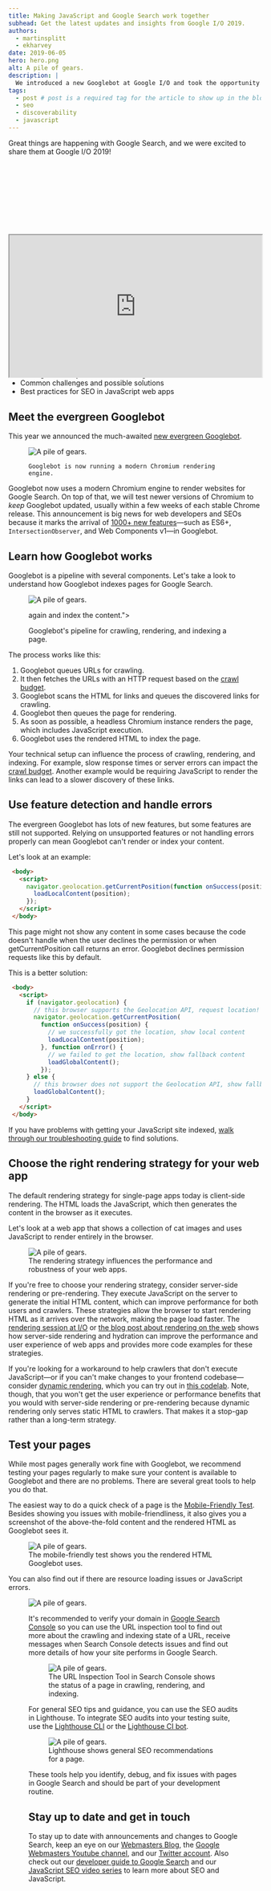 ```yaml
---
title: Making JavaScript and Google Search work together
subhead: Get the latest updates and insights from Google I/O 2019.
authors:
  - martinsplitt
  - ekharvey
date: 2019-06-05
hero: hero.png
alt: A pile of gears.
description: |
  We introduced a new Googlebot at Google I/O and took the opportunity to discuss improvements and best practices for making JavaScript web apps work well with Google Search.
tags:
  - post # post is a required tag for the article to show up in the blog.
  - seo
  - discoverability
  - javascript
---
```


Great things are happening with Google Search, and we were excited to share them at Google I/O 2019!

<div style="width:100%; padding-top: 56.25%; position: relative;">
<iframe style="width:100%; height: 100%;position: absolute; top: 50%; left:
<img
  class="w-hero w-hero--cover "
  sizes="100vw"
  srcset="
    https://webdev.imgix.net/javascript-and-google-search-io-2019/spa-kittens.png?auto=format&amp;fit=max&amp;w=240   240w,
    https://webdev.imgix.net/javascript-and-google-search-io-2019/spa-kittens.png?auto=format&amp;fit=max&amp;w=480   480w,
    https://webdev.imgix.net/javascript-and-google-search-io-2019/spa-kittens.png?auto=format&amp;fit=max&amp;w=768   768w,
    https://webdev.imgix.net/javascript-and-google-search-io-2019/spa-kittens.png?auto=format&amp;fit=max&amp;w=1045 1045w,
    https://webdev.imgix.net/javascript-and-google-search-io-2019/spa-kittens.png?auto=format&amp;fit=max&amp;w=1434 1434w,
    https://webdev.imgix.net/javascript-and-google-search-io-2019/spa-kittens.png?auto=format&amp;fit=max&amp;w=1730 1730w,
    https://webdev.imgix.net/javascript-and-google-search-io-2019/spa-kittens.png?auto=format&amp;fit=max&amp;w=1959 1959w,
    https://webdev.imgix.net/javascript-and-google-search-io-2019/spa-kittens.png?auto=format&amp;fit=max&amp;w=2195 2195w,
    https://webdev.imgix.net/javascript-and-google-search-io-2019/spa-kittens.png?auto=format&amp;fit=max&amp;w=2880 2880w,
    https://webdev.imgix.net/javascript-and-google-search-io-2019/spa-kittens.png?auto=format&amp;fit=max&amp;w=3200 3200w
  "
  src="https://webdev.imgix.net/javascript-and-google-search-io-2019/spa-kittens.png"
  alt="A pile of gears."
/>
50%; transform: translate(-50%,-50%);"
src="https://www.youtube.com/embed/ufcijo46LCU" frameborder="0"
allow="accelerometer; autoplay; encrypted-media; gyroscope; picture-in-picture"
allowfullscreen></iframe>
</div>

In this post we'll focus on best practices for making JavaScript web apps discoverable in Google Search, including:

*   The new evergreen Googlebot
*   Googlebot's pipeline for crawling, rendering and indexing
*   Feature detection and error handling
*   Rendering strategies
*   Testing tools for your website in Google Search
*   Common challenges and possible solutions
*   Best practices for SEO in JavaScript web apps

## Meet the evergreen Googlebot

This year we announced the much-awaited [new evergreen Googlebot](https://webmasters.googleblog.com/2019/05/the-new-evergreen-googlebot.html).

<figure class="w-figure w-figure--center">
  <img
  class="w-hero w-hero--cover "
  sizes="100vw"
  srcset="
    https://webdev.imgix.net/javascript-and-google-search-io-2019/spa-kittens.png?auto=format&amp;fit=max&amp;w=240   240w,
    https://webdev.imgix.net/javascript-and-google-search-io-2019/spa-kittens.png?auto=format&amp;fit=max&amp;w=480   480w,
    https://webdev.imgix.net/javascript-and-google-search-io-2019/spa-kittens.png?auto=format&amp;fit=max&amp;w=768   768w,
    https://webdev.imgix.net/javascript-and-google-search-io-2019/spa-kittens.png?auto=format&amp;fit=max&amp;w=1045 1045w,
    https://webdev.imgix.net/javascript-and-google-search-io-2019/spa-kittens.png?auto=format&amp;fit=max&amp;w=1434 1434w,
    https://webdev.imgix.net/javascript-and-google-search-io-2019/spa-kittens.png?auto=format&amp;fit=max&amp;w=1730 1730w,
    https://webdev.imgix.net/javascript-and-google-search-io-2019/spa-kittens.png?auto=format&amp;fit=max&amp;w=1959 1959w,
    https://webdev.imgix.net/javascript-and-google-search-io-2019/spa-kittens.png?auto=format&amp;fit=max&amp;w=2195 2195w,
    https://webdev.imgix.net/javascript-and-google-search-io-2019/spa-kittens.png?auto=format&amp;fit=max&amp;w=2880 2880w,
    https://webdev.imgix.net/javascript-and-google-evergreen-googlebot.pngspa-kittens.png?auto=format&amp;fit=max&amp;w=3200 3200w
  "
  src="https://webdev.imgix.net/javascript-and-google-search-io-2019/evergreen-googlebot.png"
  alt="A pile of gears."
/>


    Googlebot is now running a modern Chromium rendering engine.
  </figcaption>
</figure>

Googlebot now uses a modern Chromium engine to render websites for Google Search. On top of that, we will test newer versions of Chromium to _keep_ Googlebot updated, usually within a few weeks of each stable Chrome release. This announcement is big news for web developers and SEOs because it marks the arrival of [1000+ new features](https://caniuse.com/#compare=chrome+41,chrome+74)—such as ES6+, `IntersectionObserver`, and Web Components v1—in Googlebot.

## Learn how Googlebot works

Googlebot is a pipeline with several components. Let's take a look to understand how Googlebot indexes pages for Google Search.

<figure class="w-figure w-figure--center w-figure--fullbleed">
  <img
  class="w-hero w-hero--cover "
  sizes="100vw"
  srcset="
    https://webdev.imgix.net/javascript-and-google-search-io-2019/spa-kittens.png?auto=format&amp;fit=max&amp;w=240   240w,
    https://webdev.imgix.net/javascript-and-google-search-io-2019/spa-kittens.png?auto=format&amp;fit=max&amp;w=480   480w,
    https://webdev.imgix.net/javascript-and-google-search-io-2019/spa-kittens.png?auto=format&amp;fit=max&amp;w=768   768w,
    https://webdev.imgix.net/javascript-and-google-search-io-2019/spa-kittens.png?auto=format&amp;fit=max&amp;w=1045 1045w,
    https://webdev.imgix.net/javascript-and-google-search-io-2019/spa-kittens.png?auto=format&amp;fit=max&amp;w=1434 1434w,
    https://webdev.imgix.net/javascript-and-google-search-io-2019/spa-kittens.png?auto=format&amp;fit=max&amp;w=1730 1730w,
    https://webdev.imgix.net/javascript-and-google-search-io-2019/spa-kittens.png?auto=format&amp;fit=max&amp;w=1959 1959w,
    https://webdev.imgix.net/javascript-and-google-search-io-2019/spa-kittens.png?auto=format&amp;fit=max&amp;w=2195 2195w,
    https://webdev.imgix.net/javascript-and-google-search-io-2019/spa-kittens.png?auto=format&amp;fit=max&amp;w=2880 2880w,
    https://webdev.imgix.net/javascript-and-google-search-io-2019/spa-kittens.png?autgooglebot-process.png"ndering queue that feeds into a renderer which produces HTML. The processor uses this HTML to extract linked URLt=max&amp;w=3200 3200w
  "
  src="https://webdev.imgix.net/javascript-and-google-search-io-2019/googlebot-process.png"ndering queue that feeds into a renderer which produces HTML. The processor uses this HTML to extract linked URL"
  alt="A pile of gears."
/>

  again and index the content.">
  <figcaption class="w-figcaption w-figcaption--fullbleed">
    Googlebot's pipeline for crawling, rendering, and indexing a page.
  </figcaption>
</figure>

The process works like this:

1. Googlebot queues URLs for crawling.
2. It then fetches the URLs with an HTTP request based on the [crawl budget](https://webmasters.googleblog.com/2017/01/what-crawl-budget-means-for-googlebot.html).
3. Googlebot scans the HTML for links and queues the discovered links for crawling.
4. Googlebot then queues the page for rendering.
5. As soon as possible, a headless Chromium instance renders the page, which includes JavaScript execution.
6. Googlebot uses the rendered HTML to index the page.

Your technical setup can influence the process of crawling, rendering, and indexing. For example, slow response times or server errors can impact the [crawl budget](https://webmasters.googleblog.com/2017/01/what-crawl-budget-means-for-googlebot.html). Another example would be requiring JavaScript to render the links can lead to a slower discovery of these links.

## Use feature detection and handle errors

The evergreen Googlebot has lots of new features, but some features are still not supported. Relying on unsupported features or not handling errors properly can mean Googlebot can't render or index your content.

Let's look at an example:

```html
 <body>
   <script>
     navigator.geolocation.getCurrentPosition(function onSuccess(position) {
       loadLocalContent(position);
     });
   </script>
 </body>
```

This page might not show any content in some cases because the code doesn't handle when the user declines the permission or when getCurrentPosition call returns an error. Googlebot declines permission requests like this by default.

This is a better solution:

```html
 <body>
   <script>
     if (navigator.geolocation) {
       // this browser supports the Geolocation API, request location!
       navigator.geolocation.getCurrentPosition(
         function onSuccess(position) {
           // we successfully got the location, show local content
           loadLocalContent(position);
         }, function onError() {
           // we failed to get the location, show fallback content
           loadGlobalContent();
         });
     } else {
       // this browser does not support the Geolocation API, show fallback content
       loadGlobalContent();
     }
   </script>
 </body>

```

If you have problems with getting your JavaScript site indexed, [walk through our troubleshooting guide](https://developers.google.com/search/docs/guides/fix-search-javascript) to find solutions.

## Choose the right rendering strategy for your web app

The default rendering strategy for single-page apps today is client-side rendering. The HTML loads the JavaScript, which then generates the content in the browser as it executes.

Let's look at a web app that shows a collection of cat images and uses JavaScript to render entirely in the browser.

<figure class="w-figure">
  <img
  class="w-hero w-hero--cover "
  sizes="100vw"
  srcset="
    https://webdev.imgix.net/javascript-and-google-search-io-2019/spa-kittens.png?auto=format&amp;fit=max&amp;w=240   240w,
    https://webdev.imgix.net/javascript-and-google-search-io-2019/spa-kittens.png?auto=format&amp;fit=max&amp;w=480   480w,
    https://webdev.imgix.net/javascript-and-google-search-io-2019/spa-kittens.png?auto=format&amp;fit=max&amp;w=768   768w,
    https://webdev.imgix.net/javascript-and-google-search-io-2019/spa-kittens.png?auto=format&amp;fit=max&amp;w=1045 1045w,
    https://webdev.imgix.net/javascript-and-google-search-io-2019/spa-kittens.png?auto=format&amp;fit=max&amp;w=1434 1434w,
    https://webdev.imgix.net/javascript-and-google-search-io-2019/spa-kittens.png?auto=format&amp;fit=max&amp;w=1730 1730w,
    https://webdev.imgix.net/javascript-and-google-search-io-2019/spa-kittens.png?auto=format&amp;fit=max&amp;w=1959 1959w,
    https://webdev.imgix.net/javascript-and-google-search-io-2019/spa-kittens.png?auto=format&amp;fit=max&amp;w=2195 2195w,
    https://webdev.imgix.net/javascript-and-google-search-io-2019/spa-kittens.png?auto=format&amp;fit=max&amp;w=2880 2880w,
    https://webdev.imgix.net/javascript-and-google-spa-kittens.png"ontent.spa-kittens.png?auto=format&amp;fit=max&amp;w=3200 3200w
  "
  src="https://webdev.imgix.net/javascript-and-google-search-io-2019/spa-kittens.png"ontent."
  alt="A pile of gears."
/>


  <figcaption class="w-figcaption">
    The rendering strategy influences the performance and robustness of your web apps.
  </figcaption>
</figure>

If you're free to choose your rendering strategy, consider server-side rendering or pre-rendering. They execute JavaScript on the server to generate the initial HTML content, which can improve performance for both users and crawlers. These strategies allow the browser to start rendering HTML as it arrives over the network, making the page load faster.  The [rendering session at I/O](https://www.youtube.com/watch?v=k-A2VfuUROg)  or [the blog post about rendering on the web](https://developers.google.com/web/updates/2019/02/rendering-on-the-web) shows how server-side rendering and hydration can improve the performance and user experience of web apps and provides more code examples for these strategies.

If you're looking for a workaround to help crawlers that don't execute JavaScript—or if you can't make changes to your frontend codebase—consider [dynamic rendering](https://developers.google.com/search/docs/guides/dynamic-rendering), which you can try out in [this codelab](https://codelabs.developers.google.com/codelabs/dynamic-rendering). Note, though, that you won't get the user experience or performance benefits that you would with server-side rendering or pre-rendering because dynamic rendering only serves static HTML to crawlers. That makes it a stop-gap rather than a long-term strategy.

## Test your pages

While most pages generally work fine with Googlebot, we recommend testing your pages regularly to make sure your content is available to Googlebot and there are no problems. There are several great tools to help you do that.

The easiest way to do a quick check of a page is the [Mobile-Friendly Test](https://g.co/mobilefriendly). Besides showing you issues with mobile-friendliness, it also gives you a screenshot of the above-the-fold content and the rendered HTML as Googlebot sees it.

<figure class="w-figure">
  <img
  class="w-hero w-hero--cover "
  sizes="100vw"
  srcset="
    https://webdev.imgix.net/javascript-and-google-search-io-2019/spa-kittens.png?auto=format&amp;fit=max&amp;w=240   240w,
    https://webdev.imgix.net/javascript-and-google-search-io-2019/spa-kittens.png?auto=format&amp;fit=max&amp;w=480   480w,
    https://webdev.imgix.net/javascript-and-google-search-io-2019/spa-kittens.png?auto=format&amp;fit=max&amp;w=768   768w,
    https://webdev.imgix.net/javascript-and-google-search-io-2019/spa-kittens.png?auto=format&amp;fit=max&amp;w=1045 1045w,
    https://webdev.imgix.net/javascript-and-google-search-io-2019/spa-kittens.png?auto=format&amp;fit=max&amp;w=1434 1434w,
    https://webdev.imgix.net/javascript-and-google-search-io-2019/spa-kittens.png?auto=format&amp;fit=max&amp;w=1730 1730w,
    https://webdev.imgix.net/javascript-and-google-search-io-2019/spa-kittens.png?auto=format&amp;fit=max&amp;w=1959 1959w,
    https://webdev.imgix.net/javascript-and-google-search-io-2019/spa-kittens.png?auto=format&amp;fit=max&amp;w=2195 2195w,
    https://webdev.imgix.net/javascript-and-google-search-io-2019/spa-kittens.png?auto=format&amp;fit=max&amp;w=2880 2880w,
    https://webdev.imgix.net/javascript-and-google-search-io-2019/mobile-friendly-test-rendered-html.png?auto=format&amp;fit=max&amp;w=3200 3200w
  "
  src="https://webdev.imgix.net/javascript-and-google-search-io-2019/mobile-friendly-test-rendered-html.png"
  alt="A pile of gears."
/>


  <figcaption class="w-figcaption">
    The mobile-friendly test shows you the rendered HTML Googlebot uses.
  </figcaption>
</figure>

You can also find out if there are resource loading issues or JavaScript errors.

<figure class="w-figure">
  <img
  class="w-hero w-hero--cover "
  sizes="100vw"
  srcset="
    https://webdev.imgix.net/javascript-and-google-search-io-2019/spa-kittens.png?auto=format&amp;fit=max&amp;w=240   240w,
    https://webdev.imgix.net/javascript-and-google-search-io-2019/spa-kittens.png?auto=format&amp;fit=max&amp;w=480   480w,
    https://webdev.imgix.net/javascript-and-google-search-io-2019/spa-kittens.png?auto=format&amp;fit=max&amp;w=768   768w,
    https://webdev.imgix.net/javascript-and-google-search-io-2019/spa-kittens.png?auto=format&amp;fit=max&amp;w=1045 1045w,
    https://webdev.imgix.net/javascript-and-google-search-io-2019/spa-kittens.png?auto=format&amp;fit=max&amp;w=1434 1434w,
    https://webdev.imgix.net/javascript-and-google-search-io-2019/spa-kittens.png?auto=format&amp;fit=max&amp;w=1730 1730w,
    https://webdev.imgix.net/javascript-and-google-search-io-2019/spa-kittens.png?auto=format&amp;fit=max&amp;w=1959 1959w,
    https://webdev.imgix.net/javascript-and-google-search-io-2019/spa-kittens.png?auto=format&amp;fit=max&amp;w=2195 2195w,
    https://webdev.imgix.net/javascript-and-google-search-io-2019/spa-kittens.png?auto=format&amp;fit=max&amp;w=2880 2880w,
    https://webdev.imgix.net/javascript-and-google-search-io-mobile-friendly-test-js-error.pngs.png?auto=format&amp;fit=max&amp;w=3200 3200w
  "
  src="https://webdev.imgix.net/javascript-and-google-search-io-2019/mobile-friendly-test-js-error.png"
  alt="A pile of gears."
/>



It's recommended to verify your domain in [Google Search Console](https://g.co/searchconsole) so you can use the URL inspection tool to find out more about the crawling and indexing state of a URL, receive messages when Search Console detects issues and find out more details of how your site performs in Google Search.

<figure class="w-figure">
  <img
  class="w-hero w-hero--cover "
  sizes="100vw"
  srcset="
    https://webdev.imgix.net/javascript-and-google-search-io-2019/spa-kittens.png?auto=format&amp;fit=max&amp;w=240   240w,
    https://webdev.imgix.net/javascript-and-google-search-io-2019/spa-kittens.png?auto=format&amp;fit=max&amp;w=480   480w,
    https://webdev.imgix.net/javascript-and-google-search-io-2019/spa-kittens.png?auto=format&amp;fit=max&amp;w=768   768w,
    https://webdev.imgix.net/javascript-and-google-search-io-2019/spa-kittens.png?auto=format&amp;fit=max&amp;w=1045 1045w,
    https://webdev.imgix.net/javascript-and-google-search-io-2019/spa-kittens.png?auto=format&amp;fit=max&amp;w=1434 1434w,
    https://webdev.imgix.net/javascript-and-google-search-io-2019/spa-kittens.png?auto=format&amp;fit=max&amp;w=1730 1730w,
    https://webdev.imgix.net/javascript-and-google-search-io-2019/spa-kittens.png?auto=format&amp;fit=max&amp;w=1959 1959w,
    https://webdev.imgix.net/javascript-and-google-search-io-2019/spa-kittens.png?auto=format&amp;fit=max&amp;w=2195 2195w,
    https://webdev.imgix.net/javascript-and-google-search-io-2019/spa-kittens.png?auto=format&amp;fit=max&amp;w=2880 2880w,
    https://webdev.imgix.net/javascript-and-google-search-io-2019/search-console-url-inspection-tool.png?auto=format&amp;fit=max&amp;w=3200 3200w
  "
  src="https://webdev.imgix.net/javascript-and-google-search-io-2019/search-console-url-inspection-tool.png"
  alt="A pile of gears."
/>


  <figcaption class="w-figcaption">
    The URL Inspection Tool in Search Console shows the status of a page in crawling, rendering, and indexing.
  </figcaption>
</figure>

For general SEO tips and guidance, you can use the SEO audits in Lighthouse. To integrate SEO audits into your testing suite, use the [Lighthouse CLI](https://github.com/GoogleChrome/lighthouse/tree/master/lighthouse-cli) or the [Lighthouse CI bot](https://github.com/GoogleChromeLabs/lighthousebot).

<figure class="w-figure">
  <img
  class="w-hero w-hero--cover "
  sizes="100vw"
  srcset="
    https://webdev.imgix.net/javascript-and-google-search-io-2019/spa-kittens.png?auto=format&amp;fit=max&amp;w=240   240w,
    https://webdev.imgix.net/javascript-and-google-search-io-2019/spa-kittens.png?auto=format&amp;fit=max&amp;w=480   480w,
    https://webdev.imgix.net/javascript-and-google-search-io-2019/spa-kittens.png?auto=format&amp;fit=max&amp;w=768   768w,
    https://webdev.imgix.net/javascript-and-google-search-io-2019/spa-kittens.png?auto=format&amp;fit=max&amp;w=1045 1045w,
    https://webdev.imgix.net/javascript-and-google-search-io-2019/spa-kittens.png?auto=format&amp;fit=max&amp;w=1434 1434w,
    https://webdev.imgix.net/javascript-and-google-search-io-2019/spa-kittens.png?auto=format&amp;fit=max&amp;w=1730 1730w,
    https://webdev.imgix.net/javascript-and-google-search-io-2019/spa-kittens.png?auto=format&amp;fit=max&amp;w=1959 1959w,
    https://webdev.imgix.net/javascript-and-google-search-io-2019/spa-kittens.png?auto=format&amp;fit=max&amp;w=2195 2195w,
    https://webdev.imgix.net/javascript-and-google-search-io-2019/spa-kittens.png?auto=format&amp;fit=max&amp;w=2880 2880w,
    https://webdev.imgix.net/javascript-and-google-search-ilighthouse-seo-audit-report.pngens.png?auto=format&amp;fit=max&amp;w=3200 3200w
  "
  src="https://webdev.imgix.net/javascript-and-google-search-io-2019/lighthouse-seo-audit-report.png"
  alt="A pile of gears."
/>


  <figcaption class="w-figcaption">
    Lighthouse shows general SEO recommendations for a page.
  </figcaption>
</figure>

These tools help you identify, debug, and fix issues with pages in Google Search and should be part of your development routine.

## Stay up to date and get in touch

To stay up to date with announcements and changes to Google Search, keep an eye on our [Webmasters Blog](https://webmasters.googleblog.com), the [Google Webmasters Youtube channel](https://youtube.com/GoogleWebmasterHelp), and our [Twitter account](https://twitter.com/googlewmc).
Also check out our [developer guide to Google Search](http://developers.google.com/search/docs/guides/) and our [JavaScript SEO video series](https://www.youtube.com/watch?v=LXF8bM4g-J4&list=PLKoqnv2vTMUPOalM1zuWDP9OQl851WMM9) to learn more about SEO and JavaScript.
